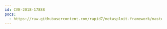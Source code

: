 ```yaml
---
id: CVE-2018-17888
pocs:
  - https://raw.githubusercontent.com/rapid7/metasploit-framework/master/modules/auxiliary/gather/nuuo_cms_bruteforce.rb
---
```

